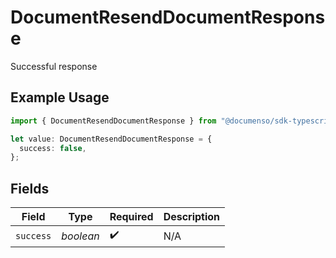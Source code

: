 # DocumentResendDocumentResponse

Successful response

## Example Usage

```typescript
import { DocumentResendDocumentResponse } from "@documenso/sdk-typescript/models/operations";

let value: DocumentResendDocumentResponse = {
  success: false,
};
```

## Fields

| Field              | Type               | Required           | Description        |
| ------------------ | ------------------ | ------------------ | ------------------ |
| `success`          | *boolean*          | :heavy_check_mark: | N/A                |